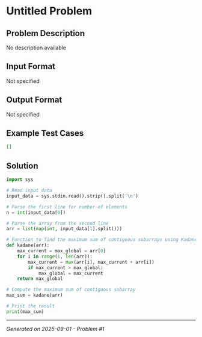 # Untitled Problem

## Problem Description
No description available

## Input Format
Not specified

## Output Format
Not specified

## Example Test Cases
```json
[]
```

## Solution
```python
import sys

# Read input data
input_data = sys.stdin.read().strip().split('\n')

# Parse the first line for number of elements
n = int(input_data[0])

# Parse the array from the second line
arr = list(map(int, input_data[1].split()))

# Function to find the maximum sum of contiguous subarrays using Kadane's algorithm
def kadane(arr):
    max_current = max_global = arr[0]
    for i in range(1, len(arr)):
        max_current = max(arr[i], max_current + arr[i])
        if max_current > max_global:
            max_global = max_current
    return max_global

# Compute the maximum sum of contiguous subarray
max_sum = kadane(arr)

# Print the result
print(max_sum)
```

---
*Generated on 2025-09-01 - Problem #1*